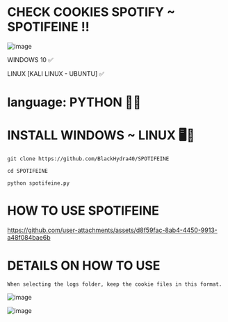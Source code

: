 # CHECK COOKIES SPOTIFY ~ SPOTIFEINE !!

![image](https://github.com/user-attachments/assets/976d77b6-0a2f-449c-bf8f-391a72c677de)


WINDOWS 10 ✅

LINUX [KALI LINUX - UBUNTU] ✅

# language: PYTHON 💛💙

# INSTALL WINDOWS ~ LINUX 🖥🐧

`` git clone https://github.com/BlackHydra40/SPOTIFEINE `` 

`` cd SPOTIFEINE `` 

`` python spotifeine.py `` 

# HOW TO USE SPOTIFEINE

https://github.com/user-attachments/assets/d8f59fac-8ab4-4450-9913-a48f084bae6b


# DETAILS ON HOW TO USE

`` When selecting the logs folder, keep the cookie files in this format. ``

![image](https://github.com/user-attachments/assets/bac4d991-aa29-4b89-8978-6ef59ca06313)


![image](https://github.com/user-attachments/assets/ab6855b8-39b6-41de-8146-73fa6589b185)


